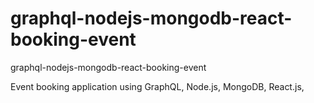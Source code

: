 # graphql-nodejs-mongodb-react-booking-event

graphql-nodejs-mongodb-react-booking-event

Event booking application using GraphQL, Node.js, MongoDB, React.js,  
